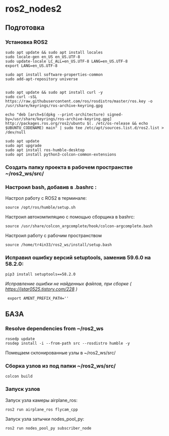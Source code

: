 # ros2_nodes2

## Подготовка

### Установка ROS2

    sudo apt update && sudo apt install locales
    sudo locale-gen en_US en_US.UTF-8
    sudo update-locale LC_ALL=en_US.UTF-8 LANG=en_US.UTF-8
    export LANG=en_US.UTF-8

    sudo apt install software-properties-common
    sudo add-apt-repository universe


    sudo apt update && sudo apt install curl -y
    sudo curl -sSL https://raw.githubusercontent.com/ros/rosdistro/master/ros.key -o /usr/share/keyrings/ros-archive-keyring.gpg

    echo "deb [arch=$(dpkg --print-architecture) signed-by=/usr/share/keyrings/ros-archive-keyring.gpg] http://packages.ros.org/ros2/ubuntu $(. /etc/os-release && echo $UBUNTU_CODENAME) main" | sudo tee /etc/apt/sources.list.d/ros2.list > /dev/null

    sudo apt update
    sudo apt upgrade
    sudo apt install ros-humble-desktop
    sudo apt install python3-colcon-common-extensions


### Создать папку проекта в рабочем пространстве ~/ros2_ws/src/

### Настроил bash, добавив в .bashrc :

Настрол работу с ROS2 в терминале:

    source /opt/ros/humble/setup.sh

Настроил автокомпиляцию с помощью сборщика в bashrc:

    source /usr/share/colcon_argcomplete/hook/colcon-argcomplete.bash
 
Настроил работу с рабочим пространством

    source /home/tr4in33/ros2_ws/install/setup.bash


### Исправил ошибку версий setuptools, заменив 59.6.0 на 58.2.0:

    pip3 install setuptools==58.2.0


*Исправление ошибки не найденных файлов, при сборке ( https://jstar0525.tistory.com/228 )*

     export AMENT_PREFIX_PATH=''

## БАЗА

### Resolve dependencies from ~/ros2_ws

	rosedp update
	rosdep install -i --from-path src --rosdistro humble -y

Помещаем склонированные узлы в ~/ros2_ws/src/ 

### Сборка узлов из под папки ~/ros2_ws/src/

	colcon build	

### Запуск узлов

Запуск узла камеры airplane_ros:

	ros2 run airplane_ros flycam_cpp 

Запуск узла затычки nodes_pool_py:

	ros2 run nodes_pool_py subscriber_node
